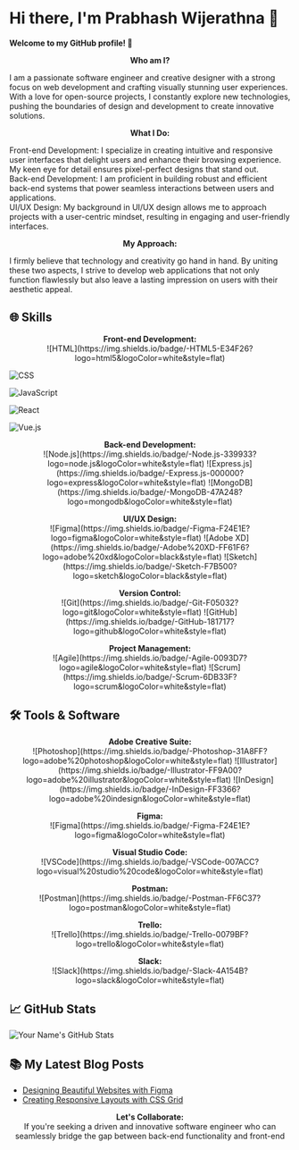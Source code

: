 # Hi there, I'm Prabhash Wijerathna 👋

 
  <b>Welcome to my GitHub profile! 🚀</b>
 
<p align="center">
  <b>Who am I?</b><br>
</p>
  I am a passionate software engineer and creative designer with a strong focus on web development and crafting visually stunning user experiences. With a love for open-source projects, I constantly explore new technologies, pushing the boundaries of design and development to create innovative solutions.

<p align="center">
  <b>What I Do:</b><br>
</p>
  Front-end Development: I specialize in creating intuitive and responsive user interfaces that delight users and enhance their browsing experience. My keen eye for detail ensures pixel-perfect designs that stand out.<br>
  Back-end Development: I am proficient in building robust and efficient back-end systems that power seamless interactions between users and applications.<br>
  UI/UX Design: My background in UI/UX design allows me to approach projects with a user-centric mindset, resulting in engaging and user-friendly interfaces.
  
<p align="center">
  <b>My Approach:</b><br>
</p>
 I firmly believe that technology and creativity go hand in hand. By uniting these two aspects, I strive to develop web applications that not only function flawlessly but also leave a lasting impression on users with their aesthetic appeal.

## 🌐 **Skills**

<p align="center">
  <b>Front-end Development:</b><br>
  ![HTML](https://img.shields.io/badge/-HTML5-E34F26?logo=html5&logoColor=white&style=flat)
 
  ![CSS](https://img.shields.io/badge/-CSS3-1572B6?logo=css3&logoColor=white&style=flat)
  
  ![JavaScript](https://img.shields.io/badge/-JavaScript-F7DF1E?logo=javascript&logoColor=black&style=flat)
  
  ![React](https://img.shields.io/badge/-React-61DAFB?logo=react&logoColor=black&style=flat)
  
  ![Vue.js](https://img.shields.io/badge/-Vue.js-4FC08D?logo=vue.js&logoColor=white&style=flat)
</p>

<p align="center">
  <b>Back-end Development:</b><br>
  ![Node.js](https://img.shields.io/badge/-Node.js-339933?logo=node.js&logoColor=white&style=flat)
  ![Express.js](https://img.shields.io/badge/-Express.js-000000?logo=express&logoColor=white&style=flat)
  ![MongoDB](https://img.shields.io/badge/-MongoDB-47A248?logo=mongodb&logoColor=white&style=flat)
</p>

<p align="center">
  <b>UI/UX Design:</b><br>
  ![Figma](https://img.shields.io/badge/-Figma-F24E1E?logo=figma&logoColor=white&style=flat)
  ![Adobe XD](https://img.shields.io/badge/-Adobe%20XD-FF61F6?logo=adobe%20xd&logoColor=black&style=flat)
  ![Sketch](https://img.shields.io/badge/-Sketch-F7B500?logo=sketch&logoColor=black&style=flat)
</p>

<p align="center">
  <b>Version Control:</b><br>
  ![Git](https://img.shields.io/badge/-Git-F05032?logo=git&logoColor=white&style=flat)
  ![GitHub](https://img.shields.io/badge/-GitHub-181717?logo=github&logoColor=white&style=flat)
</p>

<p align="center">
  <b>Project Management:</b><br>
  ![Agile](https://img.shields.io/badge/-Agile-0093D7?logo=agile&logoColor=white&style=flat)
  ![Scrum](https://img.shields.io/badge/-Scrum-6DB33F?logo=scrum&logoColor=white&style=flat)
</p>

## 🛠️ **Tools & Software**

<p align="center">
  <b>Adobe Creative Suite:</b><br>
  ![Photoshop](https://img.shields.io/badge/-Photoshop-31A8FF?logo=adobe%20photoshop&logoColor=white&style=flat)
  ![Illustrator](https://img.shields.io/badge/-Illustrator-FF9A00?logo=adobe%20illustrator&logoColor=white&style=flat)
  ![InDesign](https://img.shields.io/badge/-InDesign-FF3366?logo=adobe%20indesign&logoColor=white&style=flat)
</p>

<p align="center">
  <b>Figma:</b><br>
  ![Figma](https://img.shields.io/badge/-Figma-F24E1E?logo=figma&logoColor=white&style=flat)
</p>

<p align="center">
  <b>Visual Studio Code:</b><br>
  ![VSCode](https://img.shields.io/badge/-VSCode-007ACC?logo=visual%20studio%20code&logoColor=white&style=flat)
</p>

<p align="center">
  <b>Postman:</b><br>
  ![Postman](https://img.shields.io/badge/-Postman-FF6C37?logo=postman&logoColor=white&style=flat)
</p>

<p align="center">
  <b>Trello:</b><br>
  ![Trello](https://img.shields.io/badge/-Trello-0079BF?logo=trello&logoColor=white&style=flat)
</p>

<p align="center">
  <b>Slack:</b><br>
  ![Slack](https://img.shields.io/badge/-Slack-4A154B?logo=slack&logoColor=white&style=flat)
</p>

## 📈 **GitHub Stats**

![Your Name's GitHub Stats](https://github-readme-stats.vercel.app/api?username=yourusername&show_icons=true&hide_title=true&hide_border=true&count_private=true&theme=dark)

## 📚 **My Latest Blog Posts**

<!-- BLOG-POST-LIST:START -->
- [Designing Beautiful Websites with Figma](https://yourblog.com/post/1)
- [Creating Responsive Layouts with CSS Grid](https://yourblog.com/post/2)
<!-- BLOG-POST-LIST:END -->

<p align="center">
  <b>Let's Collaborate:</b><br>
  If you're seeking a driven and innovative software engineer who can seamlessly bridge the gap between back-end functionality and front-end
